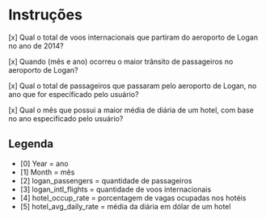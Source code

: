 # Instruções

[x] Qual o total de voos internacionais que partiram do aeroporto de Logan no ano de 2014?

[x] Quando (mês e ano) ocorreu o maior trânsito de passageiros no aeroporto de Logan?

[x] Qual o total de passageiros que passaram pelo aeroporto de Logan, no ano que for específicado pelo usuário?

[x] Qual o mês que possui a maior média de diária de um hotel, com base no ano especificado pelo usuário?

## Legenda

- [0] Year = ano
- [1] Month = mês
- [2] logan_passengers = quantidade de passageiros
- [3] logan_intl_flights = quantidade de voos internacionais
- [4] hotel_occup_rate = porcentagem de vagas ocupadas nos hotéis
- [5] hotel_avg_daily_rate = média da diária em dólar de um hotel
